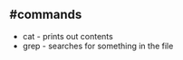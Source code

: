 #commands
-------------------------------------------------------------
- cat - prints out contents
- grep - searches for something in the file 
